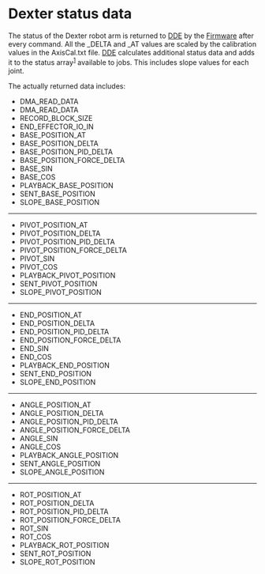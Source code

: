 # Dexter status data

The status of the Dexter robot arm is returned to [DDE](DDE) by the [Firmware](Firmware) after every command. All the _DELTA and _AT values are scaled by the calibration values in the AxisCal.txt file. [DDE](DDE) calculates additional status data and adds it to the status array<sup>[1](https://github.com/cfry/dde/blob/e53ec91c4c6e0d3755a4e370af5d62ac8dc84e22/doc/ref_man.html#L2730)</sup> available to jobs. This includes slope values for each joint.

The actually returned data includes:
* DMA_READ_DATA
* DMA_READ_DATA
* RECORD_BLOCK_SIZE
* END_EFFECTOR_IO_IN
* BASE_POSITION_AT
* BASE_POSITION_DELTA
* BASE_POSITION_PID_DELTA
* BASE_POSITION_FORCE_DELTA
* BASE_SIN
* BASE_COS
* PLAYBACK_BASE_POSITION
* SENT_BASE_POSITION
* SLOPE_BASE_POSITION

***

* PIVOT_POSITION_AT
* PIVOT_POSITION_DELTA
* PIVOT_POSITION_PID_DELTA
* PIVOT_POSITION_FORCE_DELTA
* PIVOT_SIN
* PIVOT_COS
* PLAYBACK_PIVOT_POSITION
* SENT_PIVOT_POSITION
* SLOPE_PIVOT_POSITION

***

* END_POSITION_AT
* END_POSITION_DELTA
* END_POSITION_PID_DELTA
* END_POSITION_FORCE_DELTA
* END_SIN
* END_COS
* PLAYBACK_END_POSITION
* SENT_END_POSITION
* SLOPE_END_POSITION

***

* ANGLE_POSITION_AT
* ANGLE_POSITION_DELTA
* ANGLE_POSITION_PID_DELTA
* ANGLE_POSITION_FORCE_DELTA
* ANGLE_SIN
* ANGLE_COS
* PLAYBACK_ANGLE_POSITION
* SENT_ANGLE_POSITION
* SLOPE_ANGLE_POSITION

***

* ROT_POSITION_AT
* ROT_POSITION_DELTA
* ROT_POSITION_PID_DELTA
* ROT_POSITION_FORCE_DELTA
* ROT_SIN
* ROT_COS
* PLAYBACK_ROT_POSITION
* SENT_ROT_POSITION
* SLOPE_ROT_POSITION

